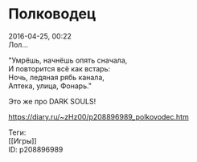Полководец
===========

   
 2016-04-25, 00:22   
  Лол...   
   
 "Умрёшь, начнёшь опять сначала,   
 И повторится всё как встарь:   
 Ночь, ледяная рябь канала,   
 Аптека, улица, Фонарь."   
   
 Это же про DARK SOULS!   
    
 <https://diary.ru/~zHz00/p208896989_polkovodec.htm>   
   
 Теги:   
 [[Игры]]   
 ID: p208896989
